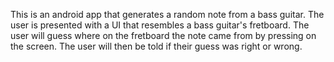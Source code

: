 This is an android app that generates a random note from a bass guitar. The user is presented with a UI that resembles a bass guitar's fretboard. The user will guess where on the fretboard the note came from by pressing on the screen. The user will then be told if their guess was right or wrong. 